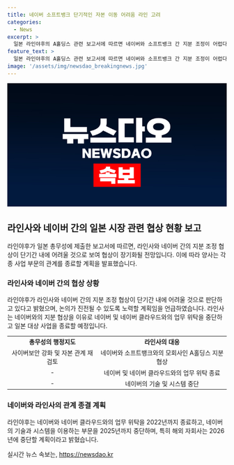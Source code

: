 ```yaml
---
title: 네이버 소프트뱅크 단기적인 자본 이동 어려움 라인 고려
categories:
  - News
excerpt: >
  일본 라인야후의 A홀딩스 관련 보고서에 따르면 네이버와 소프트뱅크 간 지분 조정이 어렵다는 언급으로 양사 간 긴장이 고조. 라인야후가 네이버와의 관계 재평가와 일본 정부의 압박으로 인한 지분 매각에 대한 논의를 지속 중. 이에 네이버는 라인의 성공을 기반으로 한 동남아시아 사업과의 충돌 우려와 네이버 및 네이버 클라우드 사업 위탁 종료 계획 발표로 양측 간 지분 협상이 장기화될 것으로 전망.
feature_text: >
  일본 라인야후의 A홀딩스 관련 보고서에 따르면 네이버와 소프트뱅크 간 지분 조정이 어렵다는 언급으로 양사 간 긴장이 고조. 라인야후가 네이버와의 관계 재평가와 일본 정부의 압박으로 인한 지분 매각에 대한 논의를 지속 중. 이에 네이버는 라인의 성공을 기반으로 한 동남아시아 사업과의 충돌 우려와 네이버 및 네이버 클라우드 사업 위탁 종료 계획 발표로 양측 간 지분 협상이 장기화될 것으로 전망.
image: '/assets/img/newsdao_breakingnews.jpg'
---
```


<p><img src="/assets/img/newsdao_breakingnews.jpg" alt="ontimetimes 속보" /></p>

<h2 data-ke-size="size26">라인사와 네이버 간의 일본 시장 관련 협상 현황 보고</h2>

<p data-ke-size="size16">라인야후가 일본 총무성에 제출한 보고서에 따르면, 라인사와 네이버 간의 지분 조정 협상이 단기간 내에 어려울 것으로 보여 협상이 장기화될 전망입니다. 이에 따라 양사는 각종 사업 부문의 관계를 종료할 계획을 발표했습니다.</p>

<h3>라인사와 네이버 간의 협상 상황</h3>

<p data-ke-size="size16">라인야후가 라인사와 네이버 간의 지분 조정 협상이 단기간 내에 어려울 것으로 판단하고 있다고 밝혔으며, 논의가 진전될 수 있도록 노력할 계획임을 언급하였습니다. 라인사는 네이버와의 지분 협상을 이유로 네이버 및 네이버 클라우드와의 업무 위탁을 중단하고 일본 대상 사업을 종료할 예정입니다.</p>

<table>
    <tr>
        <td style="text-align: center; height: 17px;"><b>총무성의 행정지도</b></td>
        <td style="text-align: center; height: 17px;"><b>라인사의 대응</b></td>
    </tr>
    <tr>
        <td style="text-align: center; height: 17px;">사이버보안 강화 및 자본 관계 재검토</td>
        <td style="text-align: center; height: 17px;">네이버와 소프트뱅크와의 모회사인 A홀딩스 지분 협상</td>
    </tr>
    <tr>
        <td style="text-align: center; height: 17px;">-</td>
        <td style="text-align: center; height: 17px;">네이버 및 네이버 클라우드와의 업무 위탁 종료</td>
    </tr>
    <tr>
        <td style="text-align: center; height: 17px;">-</td>
        <td style="text-align: center; height: 17px;">네이버의 기술 및 시스템 중단</td>
    </tr>
</table>

<h3>네이버와 라인사의 관계 종결 계획</h3>

<p data-ke-size="size16">라인야후는 네이버와 네이버 클라우드와의 업무 위탁을 2022년까지 종료하고, 네이버의 기술과 시스템을 이용하는 부문을 2025년까지 중단하며, 특히 해외 자회사는 2026년에 중단할 계획이라고 밝혔습니다.</p>
실시간 뉴스 속보는, <a href="https://newsdao.kr" rel="dofollow">https://newsdao.kr</a>


